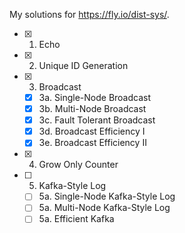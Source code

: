 My solutions for https://fly.io/dist-sys/.

- [x] 1. Echo
- [x] 2. Unique ID Generation
- [x] 3. Broadcast
  - [x] 3a. Single-Node Broadcast
  - [x] 3b. Multi-Node Broadcast
  - [x] 3c. Fault Tolerant Broadcast
  - [x] 3d. Broadcast Efficiency I
  - [x] 3e. Broadcast Efficiency II
- [x] 4. Grow Only Counter
- [ ] 5. Kafka-Style Log
  - [ ] 5a. Single-Node Kafka-Style Log
  - [ ] 5a. Multi-Node Kafka-Style Log
  - [ ] 5a. Efficient Kafka
